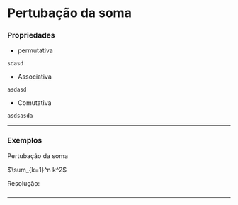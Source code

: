 # Pertubação da soma
### Propriedades
- permutativa

`
sdasd 
`

- Associativa
  
`
  asdasd
`
- Comutativa

`
  asdsasda 
`

-------
### Exemplos

Pertubação da soma

$\sum_{k=1}^n  k^2$

Resolução:

### 

----- 
  
  

